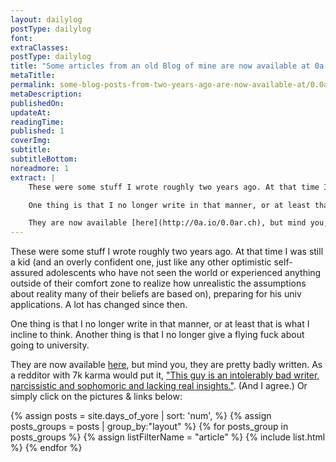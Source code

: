 ```yaml
---
layout: dailylog
postType: dailylog
font:
extraClasses:
postType: dailylog
title: "Some articles from an old Blog of mine are now available at 0a.io/0.0ar.ch"
metaTitle:
permalink: some-blog-posts-from-two-years-ago-are-now-available-at/0.0ar.ch
metaDescription:
publishedOn:
updateAt:
readingTime:
published: 1
coverImg:
subtitle:
subtitleBottom:
noreadmore: 1
extract: |
    These were some stuff I wrote roughly two years ago. At that time I was still a kid (and an overly confident one, just like any other optimistic self-assured adolescents who have not seen the world or experienced anything outside of their comfort zone to realize how unrealistic the assumptions about reality many of their beliefs are based on), preparing for his univ applications. A lot has changed since then. 

    One thing is that I no longer write in that manner, or at least that is what I incline to think. Another thing is that I no longer give a flying fuck about going to university.

    They are now available [here](http://0a.io/0.0ar.ch), but mind you, they are pretty badly written. As a redditor with 7k karma would put it, ["This guy is an intolerably bad writer, narcissistic and sophomoric and lacking real insights."](http://www.reddit.com/r/lifehack/comments/1v943g/how_to_excel_at_anything_in_life_the_key_here_is/). (And I agree.)
---
```


These were some stuff I wrote roughly two years ago. At that time I was still a kid (and an overly confident one, just like any other optimistic self-assured adolescents who have not seen the world or experienced anything outside of their comfort zone to realize how unrealistic the assumptions about reality many of their beliefs are based on), preparing for his univ applications. A lot has changed since then. 

One thing is that I no longer write in that manner, or at least that is what I incline to think. Another thing is that I no longer give a flying fuck about going to university.

 They are now available [here](http://0a.io/0.0ar.ch), but mind you, they are pretty badly written. As a redditor with 7k karma would put it, ["This guy is an intolerably bad writer, narcissistic and sophomoric and lacking real insights."](http://www.reddit.com/r/lifehack/comments/1v943g/how_to_excel_at_anything_in_life_the_key_here_is/). (And I agree.) Or simply click on the pictures & links below:

{% assign posts =  site.days_of_yore | sort: 'num', %}
{% assign posts_groups = posts | group_by:"layout" %}
{% for posts_group in posts_groups %}
{% assign listFilterName = "article" %}
{% include list.html %}
{% endfor %}
